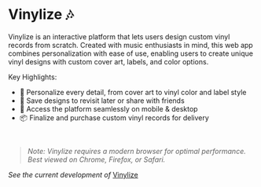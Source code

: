 # Vinylize 🎶

Vinylize is an interactive platform that lets users design custom vinyl records from scratch. Created with music enthusiasts in mind, this web app combines personalization with ease of use, enabling users to create unique vinyl designs with custom cover art, labels, and color options.

Key Highlights:

* 🎨 Personalize every detail, from cover art to vinyl color and label style
* 💾 Save designs to revisit later or share with friends
* 📲 Access the platform seamlessly on mobile & desktop
* 📦 Finalize and purchase custom vinyl records for delivery

<br>

> *Note: Vinylize requires a modern browser for optimal performance. Best viewed on Chrome, Firefox, or Safari.*

*See the current development of* [Vinylize](https://red-nightingale-329659.hostingersite.com/)
